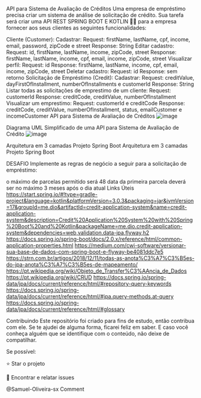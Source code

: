 API para Sistema de Avaliação de Créditos
Uma empresa de empréstimo precisa criar um sistema de análise de solicitação de crédito. Sua tarefa será criar uma API REST SPRING BOOT E KOTLIN 🍃💜 para a empresa fornecer aos seus clientes as seguintes funcionalidades:

Cliente (Customer):
Cadastrar:
Request: firstName, lastName, cpf, income, email, password, zipCode e street
Response: String
Editar cadastro:
Request: id, firstName, lastName, income, zipCode, street
Response: firstName, lastName, income, cpf, email, income, zipCode, street
Visualizar perfil:
Request: id
Response: firstName, lastName, income, cpf, email, income, zipCode, street
Deletar cadastro:
Request: id
Response: sem retorno
Solicitação de Empréstimo (Credit):
Cadastrar:
Request: creditValue, dayFirstOfInstallment, numberOfInstallments e customerId
Response: String
Listar todas as solicitações de emprestimo de um cliente:
Request: customerId
Response: creditCode, creditValue, numberOfInstallment
Visualizar um emprestimo:
Request: customerId e creditCode
Response: creditCode, creditValue, numberOfInstallment, status, emailCustomer e incomeCustomer
API para Sistema de Avaliação de Créditos
![image](https://github.com/Samuel-Oliveira-sx/credit-applicatio-system/assets/128491988/985bf6c2-9984-4181-aa11-9f2469644b0d)


Diagrama UML Simplificado de uma API para Sistema de Avaliação de Crédito
![image](https://github.com/Samuel-Oliveira-sx/credit-applicatio-system/assets/128491988/c320fddd-fc89-465c-9ba0-3d1946ec02f0)


Arquitetura em 3 camadas Projeto Spring Boot
Arquitetura em 3 camadas Projeto Spring Boot

DESAFIO
Implemente as regras de negócio a seguir para a solicitação de empréstimo:

o máximo de parcelas permitido será 48
data da primeira parcela deverá ser no máximo 3 meses após o dia atual
Links Úteis
https://start.spring.io/#!type=gradle-project&language=kotlin&platformVersion=3.0.3&packaging=jar&jvmVersion=17&groupId=me.dio&artifactId=credit-application-system&name=credit-application-system&description=Credit%20Application%20System%20with%20Spring%20Boot%20and%20Kotlin&packageName=me.dio.credit-application-system&dependencies=web,validation,data-jpa,flyway,h2
https://docs.spring.io/spring-boot/docs/2.0.x/reference/html/common-application-properties.html
https://medium.com/cwi-software/versionar-sua-base-de-dados-com-spring-boot-e-flyway-be4081ddc7e5
https://strn.com.br/artigos/2018/12/11/todas-as-anota%C3%A7%C3%B5es-do-jpa-anota%C3%A7%C3%B5es-de-mapeamento/
https://pt.wikipedia.org/wiki/Objeto_de_Transfer%C3%AAncia_de_Dados
https://pt.wikipedia.org/wiki/CRUD
https://docs.spring.io/spring-data/jpa/docs/current/reference/html/#repository-query-keywords
https://docs.spring.io/spring-data/jpa/docs/current/reference/html/#jpa.query-methods.at-query
https://docs.spring.io/spring-data/jpa/docs/current/reference/html/#glossary


Contribuindo
Este repositório foi criado para fins de estudo, então contribua com ele.
Se te ajudei de alguma forma, ficarei feliz em saber. E caso você conheça alguém que se identifique com o conteúdo, não deixe de compatilhar.

Se possível:

⭐️ Star o projeto

🐛 Encontrar e relatar issues

@Samuel-Oliveira-sx
Comment
